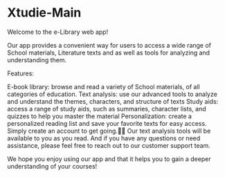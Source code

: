 # Xtudie-Main
Welcome to the e-Library web app!

Our app provides a convenient way for users to access a wide range of School materials, Literature texts and as well as tools for analyzing and understanding them.

Features:

E-book library: browse and read a variety of School materials, of all categories of education.
Text analysis: use our advanced tools to analyze and understand the themes, characters, and structure of texts
Study aids: access a range of study aids, such as summaries, character lists, and quizzes to help you master the material
Personalization: create a personalized reading list and save your favorite texts for easy access. Simply create an account to get going.🚀🚀
Our text analysis tools will be available to you as you read. And if you have any questions or need assistance, please feel free to reach out to our customer support team.

We hope you enjoy using our app and that it helps you to gain a deeper understanding of your courses!
